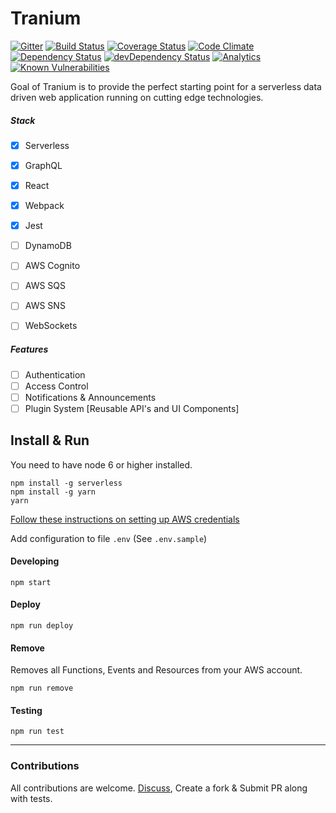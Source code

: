 # Tranium

[![Gitter](https://badges.gitter.im/Join%20Chat.svg)](https://gitter.im/teamtranium?utm_source=badge&utm_medium=badge&utm_campaign=pr-badge) [![Build Status](https://travis-ci.org/beingmohit/tranium.svg?branch=master)](https://travis-ci.org/beingmohit/tranium) [![Coverage Status](https://coveralls.io/repos/github/beingmohit/tranium/badge.svg?branch=master)](https://coveralls.io/github/beingmohit/tranium?branch=master) [![Code Climate](https://codeclimate.com/github/beingmohit/tranium/badges/gpa.svg)](https://codeclimate.com/github/beingmohit/tranium) [![Dependency Status](https://david-dm.org/beingmohit/tranium.png)](https://david-dm.org/beingmohit/tranium) [![devDependency Status](https://david-dm.org/beingmohit/tranium/dev-status.png)](https://david-dm.org/beingmohit/tranium#info=devDependencies) [![Analytics](https://ga-beacon.appspot.com/UA-102268283-1/tranium/README)](https://github.com/igrigorik/ga-beacon) [![Known Vulnerabilities](https://snyk.io/test/github/beingmohit/tranium/badge.svg)](https://snyk.io/test/github/beingmohit/tranium) 

Goal of Tranium is to provide the perfect starting point for a serverless data driven web application running on cutting edge technologies. 

##### Stack
- [x] Serverless
- [x] GraphQL
- [x] React
- [x] Webpack
- [x] Jest
- [ ] DynamoDB
- [ ] AWS Cognito 
- [ ] AWS SQS
- [ ] AWS SNS
- [ ] WebSockets


##### Features
- [ ] Authentication
- [ ] Access Control
- [ ] Notifications & Announcements
- [ ] Plugin System [Reusable API's and UI Components] 

## Install & Run

You need to have node 6 or higher installed.

```
npm install -g serverless
npm install -g yarn
yarn
```

[Follow these instructions on setting up AWS credentials](https://serverless.com/framework/docs/providers/aws/guide/credentials/)

Add configuration to file `.env` (See `.env.sample`)

#### Developing
```
npm start
```

#### Deploy 
```
npm run deploy
```

#### Remove

Removes all Functions, Events and Resources from your AWS account.

```
npm run remove
````

#### Testing
```
npm run test
```

---

### Contributions

All contributions are welcome. [Discuss](https://gitter.im/teamtranium), Create a fork & Submit PR along with tests.

